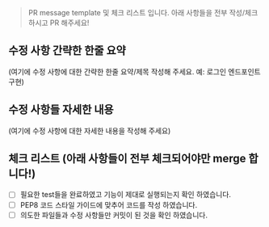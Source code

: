 >PR message template 및 체크 리스트 입니다. 
아래 사항들을 전부 작성/체크 하시고 PR 해주세요!

## 수정 사항 간략한 한줄 요약
(여기에 수정 사항에 대한 간략한 한줄 요약/제목 작성해 주세요. 예: 로그인 엔드포인트 구현)       
		 
## 수정 사항들 자세한 내용
(여기에 수정 사항에 대한 자세한 내용을 작성해 주세요)


## 체크 리스트 (아래 사항들이 전부 체크되어야만 merge 합니다!)
- [ ] 필요한 test들을 완료하였고 기능이 제대로 실행되는지 확인 하였습니다.
- [ ] PEP8 코드 스타일 가이드에 맞추어 코드를 작성 하였습니다.
- [ ] 의도한 파일들과 수정 사항들만 커밋이 된 것을 확인 하였습니다.
